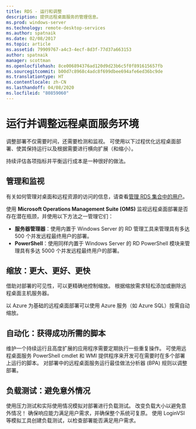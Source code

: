 ```yaml
---
title: RDS - 运行和调整
description: 提供远程桌面服务的管理信息。
ms.prod: windows-server
ms.technology: remote-desktop-services
ms.author: spatnaik
ms.date: 02/08/2017
ms.topic: article
ms.assetid: 79909767-a4c3-4ecf-8d3f-77d37a663153
author: spatnaik
manager: scottman
ms.openlocfilehash: 8ce006894376ad120d9d23b6c5f0f891615657fb
ms.sourcegitcommit: b00d7c8968c4adc8f699dbee694afe6ed36bc9de
ms.translationtype: HT
ms.contentlocale: zh-CN
ms.lasthandoff: 04/08/2020
ms.locfileid: "80859060"
---
```

# <a name="run-and-tune-your-remote-desktop-services-environment"></a>运行并调整远程桌面服务环境

调整部署不仅需要时间，还需要检测和监视。 可使用以下过程优化远程桌面部署、使其保持运行以及根据需要进行横向扩展（和缩小）。 

持续评估各项指标并平衡运行成本是一种很好的做法。

## <a name="management-and-monitoring"></a>管理和监视

有关如何管理对桌面和远程资源的访问的信息，请查看[管理 RDS 集合中的用户](rds-user-management.md)。

使用 **Microsoft Operations Management Suite (OMS)** 监视远程桌面部署是否存在潜在瓶颈，并使用以下方法之一管理它们： 

- **服务器管理器**：使用内置于 Windows Server 的 RD 管理工具来管理具有多达 500 个并发远程最终用户的部署。 
- **PowerShell**：使用同样内置于 Windows Server 的 RD PowerShell 模块来管理具有多达 5000 个并发远程最终用户的部署。

## <a name="scale-bigger-better-faster"></a>缩放：更大、更好、更快

借助对部署的可见性，可以更精确地控制缩放。 根据缩放需求轻松添加或删除远程桌面主机服务器。 

以 Azure 为基础的远程桌面部署可以使用 Azure 服务（如 Azure SQL）按需自动缩放。

## <a name="automation-script-for-success"></a>自动化：获得成功所需的脚本

维护一个持续运行且高度扩展的应用程序需要定期执行一些重复操作。 可使用远程桌面服务 PowerShell cmdlet 和 WMI 提供程序来开发可在需要时在多个部署上运行的脚本。 对部署中的远程桌面服务运行最佳做法分析器 (BPA) 规则以调整部署。

## <a name="load-testing-avoid-surprises"></a>负载测试：避免意外情况

使用压力测试和实际使用情况模拟对部署进行负载测试。 改变负载大小以避免意外情况！ 确保响应能力满足用户需求，并确保整个系统可复原。 使用 LoginVSI 等模拟工具创建负载测试，以检查部署能否满足用户需求。 